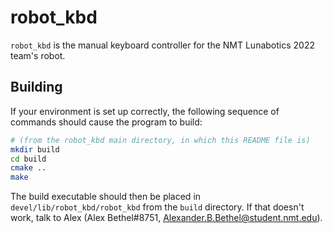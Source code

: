 # robot_kbd

`robot_kbd` is the manual keyboard controller for the NMT Lunabotics
2022 team's robot.

## Building

If your environment is set up correctly, the following sequence of
commands should cause the program to build:
```sh
# (from the robot_kbd main directory, in which this README file is)
mkdir build
cd build
cmake ..
make
```
The build executable should then be placed in
`devel/lib/robot_kbd/robot_kbd` from the `build` directory. If that
doesn't work, talk to Alex (Alex Bethel#8751,
Alexander.B.Bethel@student.nmt.edu).

